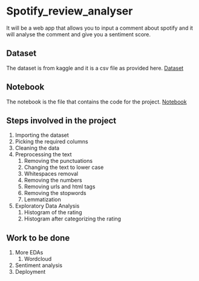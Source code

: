 # Spotify_review_analyser

It will be a web app that allows you to input a comment about spotify and it will analyse the comment and give you a sentiment score.

## Dataset

The dataset is from kaggle and it is a csv file as provided here. [Dataset](/Dataset/reviews.csv)

## Notebook

The notebook is the file that contains the code for the project. [Notebook](Notebook.ipynb)

## Steps involved in the project

1. Importing the dataset
2. Picking the required columns
3. Cleaning the data
4. Preprocessing the text
   1. Removing the punctuations
   2. Changing the text to lower case
   3. Whitespaces removal
   4. Removing the numbers
   5. Removing urls and html tags
   6. Removing the stopwords
   7. Lemmatization
5. Exploratory Data Analysis
   1. Histogram of the rating
   2. Histogram after categorizing the rating

## Work to be done

1. More EDAs
   1. Wordcloud
2. Sentiment analysis
3. Deployment